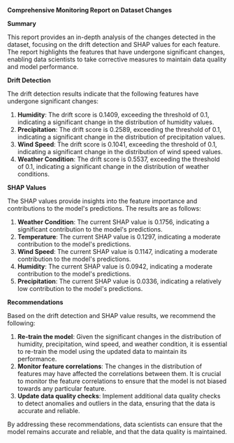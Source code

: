 **Comprehensive Monitoring Report on Dataset Changes**

**Summary**

This report provides an in-depth analysis of the changes detected in the dataset, focusing on the drift detection and SHAP values for each feature. The report highlights the features that have undergone significant changes, enabling data scientists to take corrective measures to maintain data quality and model performance.

**Drift Detection**

The drift detection results indicate that the following features have undergone significant changes:

1. **Humidity**: The drift score is 0.1409, exceeding the threshold of 0.1, indicating a significant change in the distribution of humidity values.
2. **Precipitation**: The drift score is 0.2589, exceeding the threshold of 0.1, indicating a significant change in the distribution of precipitation values.
3. **Wind Speed**: The drift score is 0.1041, exceeding the threshold of 0.1, indicating a significant change in the distribution of wind speed values.
4. **Weather Condition**: The drift score is 0.5537, exceeding the threshold of 0.1, indicating a significant change in the distribution of weather conditions.

**SHAP Values**

The SHAP values provide insights into the feature importance and contributions to the model's predictions. The results are as follows:

1. **Weather Condition**: The current SHAP value is 0.1756, indicating a significant contribution to the model's predictions.
2. **Temperature**: The current SHAP value is 0.1297, indicating a moderate contribution to the model's predictions.
3. **Wind Speed**: The current SHAP value is 0.1147, indicating a moderate contribution to the model's predictions.
4. **Humidity**: The current SHAP value is 0.0942, indicating a moderate contribution to the model's predictions.
5. **Precipitation**: The current SHAP value is 0.0336, indicating a relatively low contribution to the model's predictions.

**Recommendations**

Based on the drift detection and SHAP value results, we recommend the following:

1. **Re-train the model**: Given the significant changes in the distribution of humidity, precipitation, wind speed, and weather condition, it is essential to re-train the model using the updated data to maintain its performance.
2. **Monitor feature correlations**: The changes in the distribution of features may have affected the correlations between them. It is crucial to monitor the feature correlations to ensure that the model is not biased towards any particular feature.
3. **Update data quality checks**: Implement additional data quality checks to detect anomalies and outliers in the data, ensuring that the data is accurate and reliable.

By addressing these recommendations, data scientists can ensure that the model remains accurate and reliable, and that the data quality is maintained.